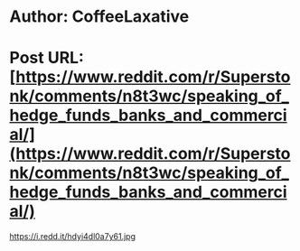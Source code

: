 # Author: CoffeeLaxative
# Post URL: [https://www.reddit.com/r/Superstonk/comments/n8t3wc/speaking_of_hedge_funds_banks_and_commercial/](https://www.reddit.com/r/Superstonk/comments/n8t3wc/speaking_of_hedge_funds_banks_and_commercial/)


https://i.redd.it/hdyi4dl0a7y61.jpg